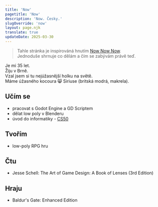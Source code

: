 ```yaml
---
title: 'Now'
pagetitle: 'Now'
description: 'Now. Česky.'
slugOverride: 'now'
layout: page.njk
translate: true
updateDate: 2025-03-30
---
```

> Tahle stránka je inspirováná hnutím [Now Now Now](https://nownownow.com/).  
> Jednoduše shrnuje co dělám a čím se zabývám právě teď.

Je mi 35 let.  
Žiju v Brně.  
Vzal jsem si tu nejúžasnější holku na světě.  
Máme úžasného kocoura 😸 Siriuse (britská modrá, makrela).  

## Učím se

- pracovat s Godot Engine a GD Scriptem  
- dělat low poly v Blenderu  
- úvod do informatiky - [CS50](https://pll.harvard.edu/course/cs50-introduction-computer-science) 

## Tvořím

- low-poly RPG hru  

## Čtu

- Jesse Schell: The Art of Game Design: A Book of Lenses (3rd Edition)

## Hraju
- Baldur's Gate: Enhanced Edition